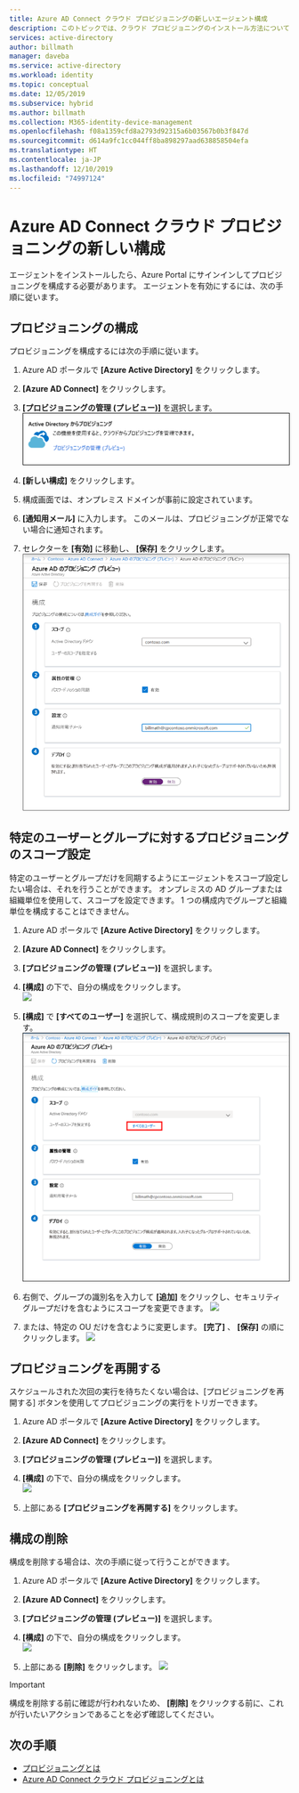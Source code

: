 ```yaml
---
title: Azure AD Connect クラウド プロビジョニングの新しいエージェント構成
description: このトピックでは、クラウド プロビジョニングのインストール方法について説明します。
services: active-directory
author: billmath
manager: daveba
ms.service: active-directory
ms.workload: identity
ms.topic: conceptual
ms.date: 12/05/2019
ms.subservice: hybrid
ms.author: billmath
ms.collection: M365-identity-device-management
ms.openlocfilehash: f08a1359cfd8a2793d92315a6b03567b0b3f847d
ms.sourcegitcommit: d614a9fc1cc044ff8ba898297aad638858504efa
ms.translationtype: HT
ms.contentlocale: ja-JP
ms.lasthandoff: 12/10/2019
ms.locfileid: "74997124"
---
```

# <a name="azure-ad-connect-cloud-provisioning-new-configuration"></a>Azure AD Connect クラウド プロビジョニングの新しい構成

エージェントをインストールしたら、Azure Portal にサインインしてプロビジョニングを構成する必要があります。  エージェントを有効にするには、次の手順に従います。

## <a name="configure-provisioning"></a>プロビジョニングの構成
プロビジョニングを構成するには次の手順に従います。

1.  Azure AD ポータルで **[Azure Active Directory]** をクリックします。
2.  **[Azure AD Connect]** をクリックします。
3.  **[プロビジョニングの管理 (プレビュー)]** を選択します。
![](media/how-to-configure/manage1.png)

4.  **[新しい構成]** をクリックします。
5.  構成画面では、オンプレミス ドメインが事前に設定されています。
6. **[通知用メール]** に入力します。 このメールは、プロビジョニングが正常でない場合に通知されます。  
8. セレクターを **[有効]** に移動し、 **[保存]** をクリックします。
![](media/tutorial-single-forest/configure2.png)

## <a name="scoping-provisioning-to-specific-users-and-groups"></a>特定のユーザーとグループに対するプロビジョニングのスコープ設定
特定のユーザーとグループだけを同期するようにエージェントをスコープ設定したい場合は、それを行うことができます。 オンプレミスの AD グループまたは組織単位を使用して、スコープを設定できます。 1 つの構成内でグループと組織単位を構成することはできません。 

1.  Azure AD ポータルで **[Azure Active Directory]** をクリックします。
2.  **[Azure AD Connect]** をクリックします。
3.  **[プロビジョニングの管理 (プレビュー)]** を選択します。
4.  **[構成]** の下で、自分の構成をクリックします。  
![](media/how-to-configure/scope1.png)

5.  **[構成]** で **[すべてのユーザー]** を選択して、構成規則のスコープを変更します。
![](media/how-to-configure/scope2.png)

6. 右側で、グループの識別名を入力して **[追加]** をクリックし、セキュリティ グループだけを含むようにスコープを変更できます。
![](media/how-to-configure/scope3.png)

7. または、特定の OU だけを含むように変更します。 **[完了]** 、 **[保存]** の順にクリックします。
![](media/how-to-configure/scope4.png)


## <a name="restart-provisioning"></a>プロビジョニングを再開する 
スケジュールされた次回の実行を待ちたくない場合は、[プロビジョニングを再開する] ボタンを使用してプロビジョニングの実行をトリガーできます。 
1.  Azure AD ポータルで **[Azure Active Directory]** をクリックします。
2.  **[Azure AD Connect]** をクリックします。
3.  **[プロビジョニングの管理 (プレビュー)]** を選択します。
4.  **[構成]** の下で、自分の構成をクリックします。  
![](media/how-to-configure/scope1.png)

5.  上部にある **[プロビジョニングを再開する]** をクリックします。

## <a name="removing-a-configuration"></a>構成の削除
構成を削除する場合は、次の手順に従って行うことができます。

1.  Azure AD ポータルで **[Azure Active Directory]** をクリックします。
2.  **[Azure AD Connect]** をクリックします。
3.  **[プロビジョニングの管理 (プレビュー)]** を選択します。
4.  **[構成]** の下で、自分の構成をクリックします。  
![](media/how-to-configure/scope1.png)

5.  上部にある **[削除]** をクリックします。
![](media/how-to-configure/remove1.png)

>[!IMPORTANT]
>構成を削除する前に確認が行われないため、 **[削除]** をクリックする前に、これが行いたいアクションであることを必ず確認してください。


## <a name="next-steps"></a>次の手順 

- [プロビジョニングとは](what-is-provisioning.md)
- [Azure AD Connect クラウド プロビジョニングとは](what-is-cloud-provisioning.md)
